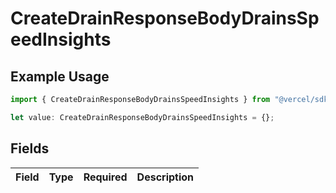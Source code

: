 # CreateDrainResponseBodyDrainsSpeedInsights

## Example Usage

```typescript
import { CreateDrainResponseBodyDrainsSpeedInsights } from "@vercel/sdk/models/createdrainop.js";

let value: CreateDrainResponseBodyDrainsSpeedInsights = {};
```

## Fields

| Field       | Type        | Required    | Description |
| ----------- | ----------- | ----------- | ----------- |